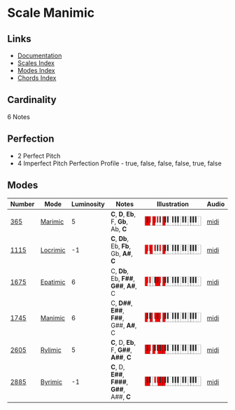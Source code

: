 # Scale Manimic

## Links

- [Documentation](README.md)
- [Scales Index](Scales.md)
- [Modes Index](Modes.md)
- [Chords Index](Chords.md)

## Cardinality

6 Notes

## Perfection

- 2 Perfect Pitch
- 4 Imperfect Pitch
Perfection Profile - true, false, false, false, true, false

## Modes

| Number | Mode | Luminosity | Notes | Illustration | Audio |
|--------|------|------------|-------|--------------|-------|
| [365](https://ianring.com/musictheory/scales/365) | [Marimic](ModeMarimic.md) | 5 | **C**, **D**, **Eb**, F, **Gb**, Ab, **C** | ![CNaturalMarimic](ModeCNaturalMarimic.png) | [midi](https://github.com/edipermadi/music/blob/main/docs/ModeCNaturalMarimic.mid?raw=true) | 
| [1115](https://ianring.com/musictheory/scales/1115) | [Locrimic](ModeLocrimic.md) | -1 | **C**, **Db**, Eb, **Fb**, Gb, **A#**, **C** | ![CNaturalLocrimic](ModeCNaturalLocrimic.png) | [midi](https://github.com/edipermadi/music/blob/main/docs/ModeCNaturalLocrimic.mid?raw=true) | 
| [1675](https://ianring.com/musictheory/scales/1675) | [Epatimic](ModeEpatimic.md) | 6 | C, **Db**, Eb, **F##**, **G##**, **A#**, C | ![CNaturalEpatimic](ModeCNaturalEpatimic.png) | [midi](https://github.com/edipermadi/music/blob/main/docs/ModeCNaturalEpatimic.mid?raw=true) | 
| [1745](https://ianring.com/musictheory/scales/1745) | [Manimic](ModeManimic.md) | 6 | C, **D##**, **E##**, **F##**, G##, **A#**, C | ![CNaturalManimic](ModeCNaturalManimic.png) | [midi](https://github.com/edipermadi/music/blob/main/docs/ModeCNaturalManimic.mid?raw=true) | 
| [2605](https://ianring.com/musictheory/scales/2605) | [Rylimic](ModeRylimic.md) | 5 | **C**, D, **Eb**, F, **G##**, **A##**, **C** | ![CNaturalRylimic](ModeCNaturalRylimic.png) | [midi](https://github.com/edipermadi/music/blob/main/docs/ModeCNaturalRylimic.mid?raw=true) | 
| [2885](https://ianring.com/musictheory/scales/2885) | [Byrimic](ModeByrimic.md) | -1 | **C**, D, **E##**, **F###**, **G##**, A##, **C** | ![CNaturalByrimic](ModeCNaturalByrimic.png) | [midi](https://github.com/edipermadi/music/blob/main/docs/ModeCNaturalByrimic.mid?raw=true) | 
